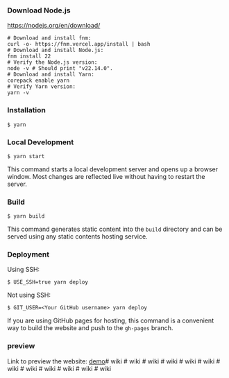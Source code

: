 ### Download Node.js

https://nodejs.org/en/download/

```
# Download and install fnm:
curl -o- https://fnm.vercel.app/install | bash
# Download and install Node.js:
fnm install 22
# Verify the Node.js version:
node -v # Should print "v22.14.0".
# Download and install Yarn:
corepack enable yarn
# Verify Yarn version:
yarn -v
```

### Installation

```
$ yarn
```

### Local Development

```
$ yarn start
```

This command starts a local development server and opens up a browser window. Most changes are reflected live without having to restart the server.

### Build

```
$ yarn build
```

This command generates static content into the `build` directory and can be served using any static contents hosting service.

### Deployment

Using SSH:

```
$ USE_SSH=true yarn deploy
```

Not using SSH:

```
$ GIT_USER=<Your GitHub username> yarn deploy
```

If you are using GitHub pages for hosting, this command is a convenient way to build the website and push to the `gh-pages` branch.

### preview 

Link to preview the website: [demo](https://camthink-ai.github.io/wiki-documents/)#   w i k i  
 #   w i k i  
 #   w i k i  
 #   w i k i  
 #   w i k i  
 #   w i k i  
 #   w i k i  
 #   w i k i  
 #   w i k i  
 #   w i k i  
 #   w i k i  
 #   w i k i  
 